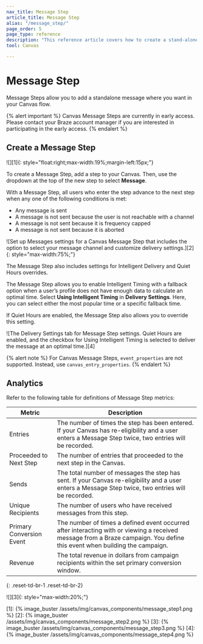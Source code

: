 ```yaml
---
nav_title: Message Step
article_title: Message Step
alias: "/message_step/"
page_order: 5
page_type: reference
description: "This reference article covers how to create a stand-alone message using the Canvas messaging step."
tool: Canvas

---
```


# Message Step

Message Steps allow you to add a standalone message where you want in your Canvas flow.

{% alert important %}
Canvas Message Steps are currently in early access. Please contact your Braze account manager if you are interested in participating in the early access.
{% endalert %}

## Create a Message Step

![][1]{: style="float:right;max-width:19%;margin-left:15px;"}

To create a Message Step, add a step to your Canvas. Then, use the dropdown at the top of the new step to select **Message**.

With a Message Step, all users who enter the step advance to the next step when any one of the following conditions is met:
- Any message is sent
- A message is not sent because the user is not reachable with a channel
- A message is not sent because it is frequency capped
- A message is not sent because it is aborted

![Set up Messages settings for a Canvas Message Step that includes the option to select your message channel and customize delivery settings.][2]{: style="max-width:75%;"} 

The Message Step also includes settings for Intelligent Delivery and Quiet Hours overrides.

The Message Step allows you to enable Intelligent Timing with a fallback option when a user’s profile does not have enough data to calculate an optimal time. Select **Using Intelligent Timing** in **Delivery Settings**. Here, you can select either the most popular time or a specific fallback time. 

If Quiet Hours are enabled, the Message Step also allows you to override this setting.

![The Delivery Settings tab for Message Step settings. Quiet Hours are enabled, and the checkbox for Using Intelligent Timing is selected to deliver the message at an optimal time.][4]

{% alert note %} 
For Canvas Message Steps, `event_properties` are not supported. Instead, use `canvas_entry_properties`.
{% endalert %}

## Analytics

Refer to the following table for definitions of Message Step metrics: 

| Metric | Description |
| --- | --- |
| Entries | The number of times the step has been entered. If your Canvas has re-eligibility and a user enters a Message Step twice, two entries will be recorded. |
| Proceeded to Next Step | The number of entries that proceeded to the next step in the Canvas. |
| Sends | The total number of messages the step has sent. If your Canvas re-eligibility and a user enters a Message Step twice, two entries will be recorded. |
| Unique Recipients | The number of users who have received messages from this step. |
| Primary Conversion Event | The number of times a defined event occurred after interacting with or viewing a received message from a Braze campaign. You define this event when building the campaign. |
| Revenue | The total revenue in dollars from campaign recipients within the set primary conversion window. |
{: .reset-td-br-1 .reset-td-br-2}

![][3]{: style="max-width:20%;"}


[1]: {% image_buster /assets/img/canvas_components/message_step1.png %}
[2]: {% image_buster /assets/img/canvas_components/message_step2.png %}
[3]: {% image_buster /assets/img/canvas_components/message_step3.png %}
[4]: {% image_buster /assets/img/canvas_components/message_step4.png %}
